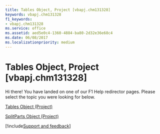 ```yaml
---
title: Tables Object, Project [vbapj.chm131328]
keywords: vbapj.chm131328
f1_keywords:
- vbapj.chm131328
ms.service: office
ms.assetid: aed5e0c4-1360-4884-ba80-2d32e36e68c4
ms.date: 06/08/2017
ms.localizationpriority: medium
---
```



# Tables Object, Project [vbapj.chm131328]

Hi there! You have landed on one of our F1 Help redirector pages. Please select the topic you were looking for below.

[Tables Object (Project)](https://msdn.microsoft.com/library/0a8b7dd0-b42b-ed96-4d66-c5d35ddeb8ad%28Office.15%29.aspx)

[SplitParts Object (Project)](https://msdn.microsoft.com/library/bc36310c-9289-a363-f2d6-c8a0991725e5%28Office.15%29.aspx)

[!include[Support and feedback](~/includes/feedback-boilerplate.md)]
